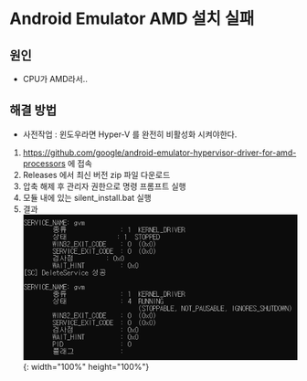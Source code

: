 # Android Emulator AMD 설치 실패

## 원인
  - CPU가 AMD라서..

## 해결 방법
  - 사전작업 : 윈도우라면 Hyper-V 를 완전히 비활성화 시켜야한다.
  1. https://github.com/google/android-emulator-hypervisor-driver-for-amd-processors 에 접속
  2. Releases 에서 최신 버전 zip 파일 다운로드
  3. 압축 해제 후 관리자 권한으로 명령 프롬프트 실행
  4. 모듈 내에 있는 silent_install.bat 실행
  5. 결과  
    ![GitHub Logo](/images/android/gvm_emulator.png){: width="100%" height="100%"}
